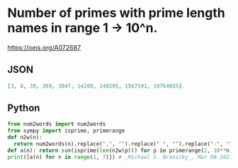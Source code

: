 # Number of primes with prime length names in range 1 \-\> 10^n\.
https://oeis.org/A072687
## JSON
```JSON
[3, 8, 39, 269, 3047, 14288, 140205, 1567591, 10764655]
```
## Python
```Python
from num2words import num2words
from sympy import isprime, primerange
def n2w(n):
  return num2words(n).replace(",", "").replace(" ", "").replace("-", "")
def a(n): return sum(isprime(len(n2w(p))) for p in primerange(2, 10**n))
print([a(n) for n in range(1, 7)]) # _Michael S. Branicky_, Mar 08 2021
```
